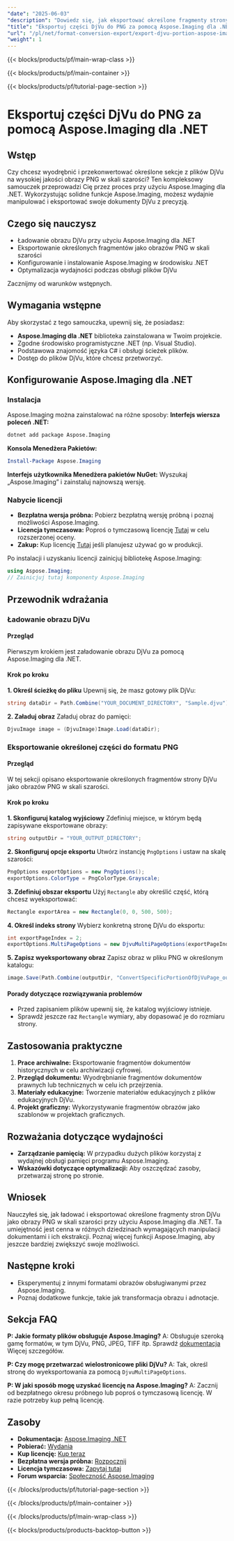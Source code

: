 ```yaml
---
"date": "2025-06-03"
"description": "Dowiedz się, jak eksportować określone fragmenty strony DjVu jako obrazy PNG w skali szarości przy użyciu Aspose.Imaging dla .NET. Postępuj zgodnie z tym przewodnikiem krok po kroku, aby usprawnić przetwarzanie dokumentów."
"title": "Eksportuj części DjVu do PNG za pomocą Aspose.Imaging dla .NET | Przewodnik krok po kroku"
"url": "/pl/net/format-conversion-export/export-djvu-portion-aspose-imaging-dotnet/"
"weight": 1
---
```


{{< blocks/products/pf/main-wrap-class >}}

{{< blocks/products/pf/main-container >}}

{{< blocks/products/pf/tutorial-page-section >}}
# Eksportuj części DjVu do PNG za pomocą Aspose.Imaging dla .NET

## Wstęp
Czy chcesz wyodrębnić i przekonwertować określone sekcje z plików DjVu na wysokiej jakości obrazy PNG w skali szarości? Ten kompleksowy samouczek przeprowadzi Cię przez proces przy użyciu Aspose.Imaging dla .NET. Wykorzystując solidne funkcje Aspose.Imaging, możesz wydajnie manipulować i eksportować swoje dokumenty DjVu z precyzją.

## Czego się nauczysz
- Ładowanie obrazu DjVu przy użyciu Aspose.Imaging dla .NET
- Eksportowanie określonych fragmentów jako obrazów PNG w skali szarości
- Konfigurowanie i instalowanie Aspose.Imaging w środowisku .NET
- Optymalizacja wydajności podczas obsługi plików DjVu

Zacznijmy od warunków wstępnych.

## Wymagania wstępne
Aby skorzystać z tego samouczka, upewnij się, że posiadasz:
- **Aspose.Imaging dla .NET** biblioteka zainstalowana w Twoim projekcie.
- Zgodne środowisko programistyczne .NET (np. Visual Studio).
- Podstawowa znajomość języka C# i obsługi ścieżek plików.
- Dostęp do plików DjVu, które chcesz przetworzyć.

## Konfigurowanie Aspose.Imaging dla .NET
### Instalacja
Aspose.Imaging można zainstalować na różne sposoby:
**Interfejs wiersza poleceń .NET:**
```bash
dotnet add package Aspose.Imaging
```
**Konsola Menedżera Pakietów:**
```powershell
Install-Package Aspose.Imaging
```
**Interfejs użytkownika Menedżera pakietów NuGet:**
Wyszukaj „Aspose.Imaging” i zainstaluj najnowszą wersję.
### Nabycie licencji
- **Bezpłatna wersja próbna:** Pobierz bezpłatną wersję próbną i poznaj możliwości Aspose.Imaging.
- **Licencja tymczasowa:** Poproś o tymczasową licencję [Tutaj](https://purchase.aspose.com/temporary-license/) w celu rozszerzonej oceny.
- **Zakup:** Kup licencję [Tutaj](https://purchase.aspose.com/buy) jeśli planujesz używać go w produkcji.

Po instalacji i uzyskaniu licencji zainicjuj bibliotekę Aspose.Imaging:
```csharp
using Aspose.Imaging;
// Zainicjuj tutaj komponenty Aspose.Imaging
```

## Przewodnik wdrażania
### Ładowanie obrazu DjVu
#### Przegląd
Pierwszym krokiem jest załadowanie obrazu DjVu za pomocą Aspose.Imaging dla .NET.
#### Krok po kroku
**1. Określ ścieżkę do pliku**
Upewnij się, że masz gotowy plik DjVu:
```csharp
string dataDir = Path.Combine("YOUR_DOCUMENT_DIRECTORY", "Sample.djvu");
```
**2. Załaduj obraz**
Załaduj obraz do pamięci:
```csharp
DjvuImage image = (DjvuImage)Image.Load(dataDir);
```
### Eksportowanie określonej części do formatu PNG
#### Przegląd
W tej sekcji opisano eksportowanie określonych fragmentów strony DjVu jako obrazów PNG w skali szarości.
#### Krok po kroku
**1. Skonfiguruj katalog wyjściowy**
Zdefiniuj miejsce, w którym będą zapisywane eksportowane obrazy:
```csharp
string outputDir = "YOUR_OUTPUT_DIRECTORY";
```
**2. Skonfiguruj opcje eksportu**
Utwórz instancję `PngOptions` i ustaw na skalę szarości:
```csharp
PngOptions exportOptions = new PngOptions();
exportOptions.ColorType = PngColorType.Grayscale;
```
**3. Zdefiniuj obszar eksportu**
Użyj `Rectangle` aby określić część, którą chcesz wyeksportować:
```csharp
Rectangle exportArea = new Rectangle(0, 0, 500, 500);
```
**4. Określ indeks strony**
Wybierz konkretną stronę DjVu do eksportu:
```csharp
int exportPageIndex = 2;
exportOptions.MultiPageOptions = new DjvuMultiPageOptions(exportPageIndex, exportArea);
```
**5. Zapisz wyeksportowany obraz**
Zapisz obraz w pliku PNG w określonym katalogu:
```csharp
image.Save(Path.Combine(outputDir, "ConvertSpecificPortionOfDjVuPage_out.png"), exportOptions);
```
#### Porady dotyczące rozwiązywania problemów
- Przed zapisaniem plików upewnij się, że katalog wyjściowy istnieje.
- Sprawdź jeszcze raz `Rectangle` wymiary, aby dopasować je do rozmiaru strony.

## Zastosowania praktyczne
1. **Prace archiwalne:** Eksportowanie fragmentów dokumentów historycznych w celu archiwizacji cyfrowej.
2. **Przegląd dokumentu:** Wyodrębnianie fragmentów dokumentów prawnych lub technicznych w celu ich przejrzenia.
3. **Materiały edukacyjne:** Tworzenie materiałów edukacyjnych z plików edukacyjnych DjVu.
4. **Projekt graficzny:** Wykorzystywanie fragmentów obrazów jako szablonów w projektach graficznych.

## Rozważania dotyczące wydajności
- **Zarządzanie pamięcią:** W przypadku dużych plików korzystaj z wydajnej obsługi pamięci programu Aspose.Imaging.
- **Wskazówki dotyczące optymalizacji:** Aby oszczędzać zasoby, przetwarzaj stronę po stronie.

## Wniosek
Nauczyłeś się, jak ładować i eksportować określone fragmenty stron DjVu jako obrazy PNG w skali szarości przy użyciu Aspose.Imaging dla .NET. Ta umiejętność jest cenna w różnych dziedzinach wymagających manipulacji dokumentami i ich ekstrakcji. Poznaj więcej funkcji Aspose.Imaging, aby jeszcze bardziej zwiększyć swoje możliwości.

## Następne kroki
- Eksperymentuj z innymi formatami obrazów obsługiwanymi przez Aspose.Imaging.
- Poznaj dodatkowe funkcje, takie jak transformacja obrazu i adnotacje.

## Sekcja FAQ
**P: Jakie formaty plików obsługuje Aspose.Imaging?**
A: Obsługuje szeroką gamę formatów, w tym DjVu, PNG, JPEG, TIFF itp. Sprawdź [dokumentacja](https://reference.aspose.com/imaging/net/) Więcej szczegółów.

**P: Czy mogę przetwarzać wielostronicowe pliki DjVu?**
A: Tak, określ stronę do wyeksportowania za pomocą `DjvuMultiPageOptions`.

**P: W jaki sposób mogę uzyskać licencję na Aspose.Imaging?**
A: Zacznij od bezpłatnego okresu próbnego lub poproś o tymczasową licencję. W razie potrzeby kup pełną licencję.

## Zasoby
- **Dokumentacja:** [Aspose.Imaging .NET](https://reference.aspose.com/imaging/net/)
- **Pobierać:** [Wydania](https://releases.aspose.com/imaging/net/)
- **Kup licencję:** [Kup teraz](https://purchase.aspose.com/buy)
- **Bezpłatna wersja próbna:** [Rozpocznij](https://releases.aspose.com/imaging/net/)
- **Licencja tymczasowa:** [Zapytaj tutaj](https://purchase.aspose.com/temporary-license/)
- **Forum wsparcia:** [Społeczność Aspose.Imaging](https://forum.aspose.com/c/imaging/10)

{{< /blocks/products/pf/tutorial-page-section >}}

{{< /blocks/products/pf/main-container >}}

{{< /blocks/products/pf/main-wrap-class >}}

{{< blocks/products/products-backtop-button >}}
